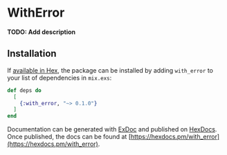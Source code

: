 # WithError

**TODO: Add description**

## Installation

If [available in Hex](https://hex.pm/docs/publish), the package can be installed
by adding `with_error` to your list of dependencies in `mix.exs`:

```elixir
def deps do
  [
    {:with_error, "~> 0.1.0"}
  ]
end
```

Documentation can be generated with [ExDoc](https://github.com/elixir-lang/ex_doc)
and published on [HexDocs](https://hexdocs.pm). Once published, the docs can
be found at [https://hexdocs.pm/with_error](https://hexdocs.pm/with_error).

